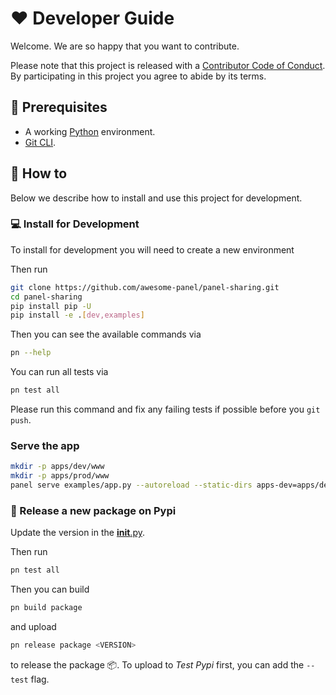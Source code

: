 # ❤️ Developer Guide

Welcome. We are so happy that you want to contribute.

Please note that this project is released with a [Contributor Code of Conduct](code-of-conduct.md).
By participating in this project you agree to abide by its terms.

## 🧳 Prerequisites

- A working [Python](https://www.python.org/downloads/) environment.
- [Git CLI](https://git-scm.com/book/en/v2/Getting-Started-Installing-Git).

## 📙 How to

Below we describe how to install and use this project for development.

### 💻 Install for Development

To install for development you will need to create a new environment

Then run

```bash
git clone https://github.com/awesome-panel/panel-sharing.git
cd panel-sharing
pip install pip -U
pip install -e .[dev,examples]
```

Then you can see the available commands via

```bash
pn --help
```

You can run all tests via

```bash
pn test all
```

Please run this command and fix any failing tests if possible before you `git push`.

### Serve the app

```bash
mkdir -p apps/dev/www
mkdir -p apps/prod/www
panel serve examples/app.py --autoreload --static-dirs apps-dev=apps/dev/www apps=apps/prod/www
```

### 🚢 Release a new package on Pypi

Update the version in the [__init__.py](src/panel_sharing/__init__.py).

Then run

```bash
pn test all
```

Then you can build

```bash
pn build package
```

and upload

```bash
pn release package <VERSION>
```

to release the package 📦. To upload to *Test Pypi* first, you can add the `--test` flag.
